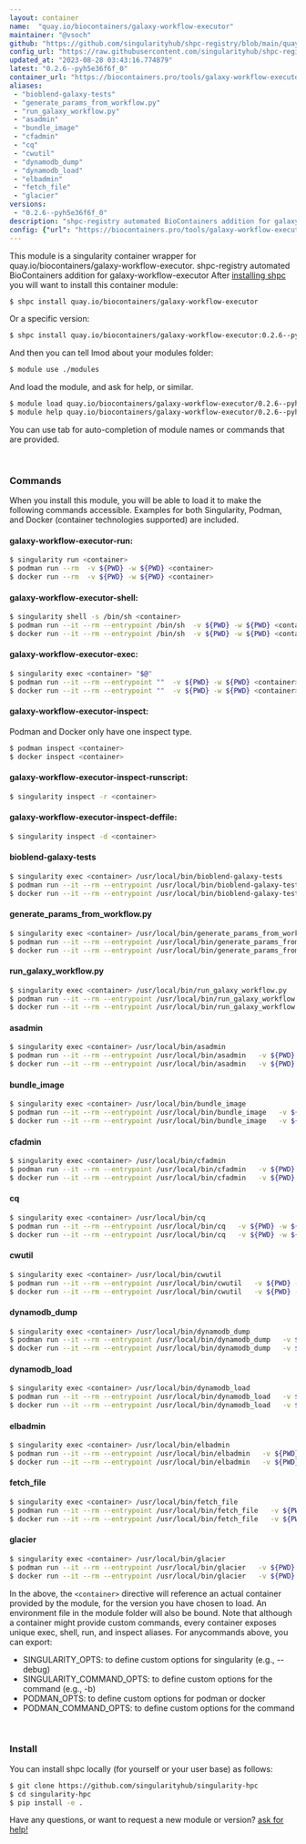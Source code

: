 ```yaml
---
layout: container
name:  "quay.io/biocontainers/galaxy-workflow-executor"
maintainer: "@vsoch"
github: "https://github.com/singularityhub/shpc-registry/blob/main/quay.io/biocontainers/galaxy-workflow-executor/container.yaml"
config_url: "https://raw.githubusercontent.com/singularityhub/shpc-registry/main/quay.io/biocontainers/galaxy-workflow-executor/container.yaml"
updated_at: "2023-08-28 03:43:16.774879"
latest: "0.2.6--pyh5e36f6f_0"
container_url: "https://biocontainers.pro/tools/galaxy-workflow-executor"
aliases:
 - "bioblend-galaxy-tests"
 - "generate_params_from_workflow.py"
 - "run_galaxy_workflow.py"
 - "asadmin"
 - "bundle_image"
 - "cfadmin"
 - "cq"
 - "cwutil"
 - "dynamodb_dump"
 - "dynamodb_load"
 - "elbadmin"
 - "fetch_file"
 - "glacier"
versions:
 - "0.2.6--pyh5e36f6f_0"
description: "shpc-registry automated BioContainers addition for galaxy-workflow-executor"
config: {"url": "https://biocontainers.pro/tools/galaxy-workflow-executor", "maintainer": "@vsoch", "description": "shpc-registry automated BioContainers addition for galaxy-workflow-executor", "latest": {"0.2.6--pyh5e36f6f_0": "sha256:0337c95e597e44e0a4a516d264b271e4ded01f63ba9091815994ec8b7292d744"}, "tags": {"0.2.6--pyh5e36f6f_0": "sha256:0337c95e597e44e0a4a516d264b271e4ded01f63ba9091815994ec8b7292d744"}, "docker": "quay.io/biocontainers/galaxy-workflow-executor", "aliases": {"bioblend-galaxy-tests": "/usr/local/bin/bioblend-galaxy-tests", "generate_params_from_workflow.py": "/usr/local/bin/generate_params_from_workflow.py", "run_galaxy_workflow.py": "/usr/local/bin/run_galaxy_workflow.py", "asadmin": "/usr/local/bin/asadmin", "bundle_image": "/usr/local/bin/bundle_image", "cfadmin": "/usr/local/bin/cfadmin", "cq": "/usr/local/bin/cq", "cwutil": "/usr/local/bin/cwutil", "dynamodb_dump": "/usr/local/bin/dynamodb_dump", "dynamodb_load": "/usr/local/bin/dynamodb_load", "elbadmin": "/usr/local/bin/elbadmin", "fetch_file": "/usr/local/bin/fetch_file", "glacier": "/usr/local/bin/glacier"}}
---
```


This module is a singularity container wrapper for quay.io/biocontainers/galaxy-workflow-executor.
shpc-registry automated BioContainers addition for galaxy-workflow-executor
After [installing shpc](#install) you will want to install this container module:


```bash
$ shpc install quay.io/biocontainers/galaxy-workflow-executor
```

Or a specific version:

```bash
$ shpc install quay.io/biocontainers/galaxy-workflow-executor:0.2.6--pyh5e36f6f_0
```

And then you can tell lmod about your modules folder:

```bash
$ module use ./modules
```

And load the module, and ask for help, or similar.

```bash
$ module load quay.io/biocontainers/galaxy-workflow-executor/0.2.6--pyh5e36f6f_0
$ module help quay.io/biocontainers/galaxy-workflow-executor/0.2.6--pyh5e36f6f_0
```

You can use tab for auto-completion of module names or commands that are provided.

<br>

### Commands

When you install this module, you will be able to load it to make the following commands accessible.
Examples for both Singularity, Podman, and Docker (container technologies supported) are included.

#### galaxy-workflow-executor-run:

```bash
$ singularity run <container>
$ podman run --rm  -v ${PWD} -w ${PWD} <container>
$ docker run --rm  -v ${PWD} -w ${PWD} <container>
```

#### galaxy-workflow-executor-shell:

```bash
$ singularity shell -s /bin/sh <container>
$ podman run --it --rm --entrypoint /bin/sh  -v ${PWD} -w ${PWD} <container>
$ docker run --it --rm --entrypoint /bin/sh  -v ${PWD} -w ${PWD} <container>
```

#### galaxy-workflow-executor-exec:

```bash
$ singularity exec <container> "$@"
$ podman run --it --rm --entrypoint ""  -v ${PWD} -w ${PWD} <container> "$@"
$ docker run --it --rm --entrypoint ""  -v ${PWD} -w ${PWD} <container> "$@"
```

#### galaxy-workflow-executor-inspect:

Podman and Docker only have one inspect type.

```bash
$ podman inspect <container>
$ docker inspect <container>
```

#### galaxy-workflow-executor-inspect-runscript:

```bash
$ singularity inspect -r <container>
```

#### galaxy-workflow-executor-inspect-deffile:

```bash
$ singularity inspect -d <container>
```


#### bioblend-galaxy-tests

```bash
$ singularity exec <container> /usr/local/bin/bioblend-galaxy-tests
$ podman run --it --rm --entrypoint /usr/local/bin/bioblend-galaxy-tests   -v ${PWD} -w ${PWD} <container> -c " $@"
$ docker run --it --rm --entrypoint /usr/local/bin/bioblend-galaxy-tests   -v ${PWD} -w ${PWD} <container> -c " $@"
```


#### generate_params_from_workflow.py

```bash
$ singularity exec <container> /usr/local/bin/generate_params_from_workflow.py
$ podman run --it --rm --entrypoint /usr/local/bin/generate_params_from_workflow.py   -v ${PWD} -w ${PWD} <container> -c " $@"
$ docker run --it --rm --entrypoint /usr/local/bin/generate_params_from_workflow.py   -v ${PWD} -w ${PWD} <container> -c " $@"
```


#### run_galaxy_workflow.py

```bash
$ singularity exec <container> /usr/local/bin/run_galaxy_workflow.py
$ podman run --it --rm --entrypoint /usr/local/bin/run_galaxy_workflow.py   -v ${PWD} -w ${PWD} <container> -c " $@"
$ docker run --it --rm --entrypoint /usr/local/bin/run_galaxy_workflow.py   -v ${PWD} -w ${PWD} <container> -c " $@"
```


#### asadmin

```bash
$ singularity exec <container> /usr/local/bin/asadmin
$ podman run --it --rm --entrypoint /usr/local/bin/asadmin   -v ${PWD} -w ${PWD} <container> -c " $@"
$ docker run --it --rm --entrypoint /usr/local/bin/asadmin   -v ${PWD} -w ${PWD} <container> -c " $@"
```


#### bundle_image

```bash
$ singularity exec <container> /usr/local/bin/bundle_image
$ podman run --it --rm --entrypoint /usr/local/bin/bundle_image   -v ${PWD} -w ${PWD} <container> -c " $@"
$ docker run --it --rm --entrypoint /usr/local/bin/bundle_image   -v ${PWD} -w ${PWD} <container> -c " $@"
```


#### cfadmin

```bash
$ singularity exec <container> /usr/local/bin/cfadmin
$ podman run --it --rm --entrypoint /usr/local/bin/cfadmin   -v ${PWD} -w ${PWD} <container> -c " $@"
$ docker run --it --rm --entrypoint /usr/local/bin/cfadmin   -v ${PWD} -w ${PWD} <container> -c " $@"
```


#### cq

```bash
$ singularity exec <container> /usr/local/bin/cq
$ podman run --it --rm --entrypoint /usr/local/bin/cq   -v ${PWD} -w ${PWD} <container> -c " $@"
$ docker run --it --rm --entrypoint /usr/local/bin/cq   -v ${PWD} -w ${PWD} <container> -c " $@"
```


#### cwutil

```bash
$ singularity exec <container> /usr/local/bin/cwutil
$ podman run --it --rm --entrypoint /usr/local/bin/cwutil   -v ${PWD} -w ${PWD} <container> -c " $@"
$ docker run --it --rm --entrypoint /usr/local/bin/cwutil   -v ${PWD} -w ${PWD} <container> -c " $@"
```


#### dynamodb_dump

```bash
$ singularity exec <container> /usr/local/bin/dynamodb_dump
$ podman run --it --rm --entrypoint /usr/local/bin/dynamodb_dump   -v ${PWD} -w ${PWD} <container> -c " $@"
$ docker run --it --rm --entrypoint /usr/local/bin/dynamodb_dump   -v ${PWD} -w ${PWD} <container> -c " $@"
```


#### dynamodb_load

```bash
$ singularity exec <container> /usr/local/bin/dynamodb_load
$ podman run --it --rm --entrypoint /usr/local/bin/dynamodb_load   -v ${PWD} -w ${PWD} <container> -c " $@"
$ docker run --it --rm --entrypoint /usr/local/bin/dynamodb_load   -v ${PWD} -w ${PWD} <container> -c " $@"
```


#### elbadmin

```bash
$ singularity exec <container> /usr/local/bin/elbadmin
$ podman run --it --rm --entrypoint /usr/local/bin/elbadmin   -v ${PWD} -w ${PWD} <container> -c " $@"
$ docker run --it --rm --entrypoint /usr/local/bin/elbadmin   -v ${PWD} -w ${PWD} <container> -c " $@"
```


#### fetch_file

```bash
$ singularity exec <container> /usr/local/bin/fetch_file
$ podman run --it --rm --entrypoint /usr/local/bin/fetch_file   -v ${PWD} -w ${PWD} <container> -c " $@"
$ docker run --it --rm --entrypoint /usr/local/bin/fetch_file   -v ${PWD} -w ${PWD} <container> -c " $@"
```


#### glacier

```bash
$ singularity exec <container> /usr/local/bin/glacier
$ podman run --it --rm --entrypoint /usr/local/bin/glacier   -v ${PWD} -w ${PWD} <container> -c " $@"
$ docker run --it --rm --entrypoint /usr/local/bin/glacier   -v ${PWD} -w ${PWD} <container> -c " $@"
```



In the above, the `<container>` directive will reference an actual container provided
by the module, for the version you have chosen to load. An environment file in the
module folder will also be bound. Note that although a container
might provide custom commands, every container exposes unique exec, shell, run, and
inspect aliases. For anycommands above, you can export:

 - SINGULARITY_OPTS: to define custom options for singularity (e.g., --debug)
 - SINGULARITY_COMMAND_OPTS: to define custom options for the command (e.g., -b)
 - PODMAN_OPTS: to define custom options for podman or docker
 - PODMAN_COMMAND_OPTS: to define custom options for the command

<br>

### Install

You can install shpc locally (for yourself or your user base) as follows:

```bash
$ git clone https://github.com/singularityhub/singularity-hpc
$ cd singularity-hpc
$ pip install -e .
```

Have any questions, or want to request a new module or version? [ask for help!](https://github.com/singularityhub/singularity-hpc/issues)